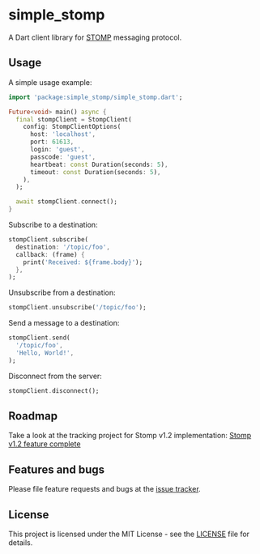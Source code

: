 # simple_stomp

A Dart client library for [STOMP](http://stomp.github.io/) messaging protocol.

## Usage

A simple usage example:

```dart
import 'package:simple_stomp/simple_stomp.dart';

Future<void> main() async {
  final stompClient = StompClient(
    config: StompClientOptions(
      host: 'localhost',
      port: 61613,
      login: 'guest',
      passcode: 'guest',
      heartbeat: const Duration(seconds: 5),
      timeout: const Duration(seconds: 5),
    ),
  );

  await stompClient.connect();
}
```

Subscribe to a destination:

```dart
stompClient.subscribe(
  destination: '/topic/foo',
  callback: (frame) {
    print('Received: ${frame.body}');
  },
);
```

Unsubscribe from a destination:

```dart
stompClient.unsubscribe('/topic/foo');
```

Send a message to a destination:

```dart
stompClient.send(
  '/topic/foo',
  'Hello, World!',
);
```

Disconnect from the server:

```dart
stompClient.disconnect();
```

## Roadmap

Take a look at the tracking project for Stomp v1.2 implementation: [Stomp v1.2 feature complete](https://github.com/orgs/flutterings/projects/1/views/2)

## Features and bugs

Please file feature requests and bugs at the [issue tracker](https://github.com/flutterings/stomp.dart/issues).

## License

This project is licensed under the MIT License - see the [LICENSE](LICENSE) file for details.
